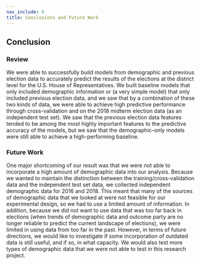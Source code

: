 ```yaml
---
nav_include: 6
title: Conclusions and Future Work
---
```


## Conclusion

### Review

We were able to successfully build models from demographic and previous election data to accurately predict the results of the elections at the district level for the U.S. House of Representatives. We built baseline models that only included demographic information or (a very simple model) that only included previous election data, and we saw that by a combination of these two kinds of data, we were able to achieve high predictive performance through cross-validation and on the 2018 midterm election data (as an independent test set). We saw that the previous election data features tended to be among the most highly important features to the predictive accuracy of the models, but we saw that the demographic-only models were still able to achieve a high-performing baseline.

### Future Work

One major shortcoming of our result was that we were not able to incorporate a high amount of demographic data into our analysis. Because we wanted to maintain the distinction between the training/cross-validation data and the independent test set data, we collected independent demographic data for 2016 and 2018. This meant that many of the sources of demographic data that we looked at were not feasible for our experimental design, so we had to use a limited amount of information. In addition, because we did not want to use data that was too far back in elections (when trends of demographic data and outcome party are no longer reliable to predict the current landscape of elections), we were limited in using data from too far in the past. However, in terms of future directions, we would like to investigate if some incorporation of outdated data is still useful, and if so, in what capacity. We would also test more types of demographic data that we were not able to test in this research project.
